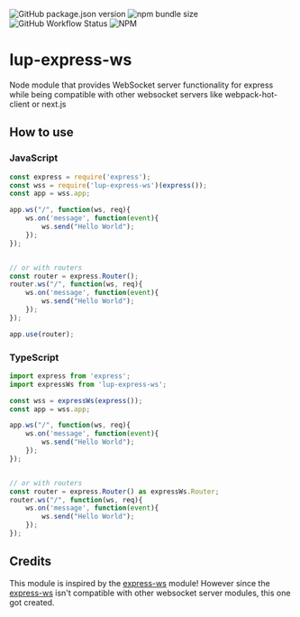 ![GitHub package.json version](https://img.shields.io/github/package-json/v/LupCode/node-lup-express-ws)
![npm bundle size](https://img.shields.io/bundlephobia/min/lup-express-ws)
![GitHub Workflow Status](https://img.shields.io/github/workflow/status/LupCode/node-lup-express-ws/On%20Push)
![NPM](https://img.shields.io/npm/l/lup-express-ws)

# lup-express-ws
Node module that provides WebSocket server functionality for express while being compatible with other websocket servers like webpack-hot-client or next.js

## How to use
### JavaScript
```javascript
const express = require('express');
const wss = require('lup-express-ws')(express());
const app = wss.app;

app.ws("/", function(ws, req){
    ws.on('message', function(event){
        ws.send("Hello World");
    });
});


// or with routers
const router = express.Router();
router.ws("/", function(ws, req){
    ws.on('message', function(event){
        ws.send("Hello World");
    });
});

app.use(router);

```

### TypeScript
```javascript
import express from 'express';
import expressWs from 'lup-express-ws';

const wss = expressWs(express());
const app = wss.app;

app.ws("/", function(ws, req){
    ws.on('message', function(event){
        ws.send("Hello World");
    });
});


// or with routers
const router = express.Router() as expressWs.Router;
router.ws("/", function(ws, req){
    ws.on('message', function(event){
        ws.send("Hello World");
    });
});

```

## Credits
This module is inspired by the [express-ws](https://github.com/HenningM/express-ws) module! 
However since the [express-ws](https://github.com/HenningM/express-ws) isn't compatible with other websocket server modules, 
this one got created. 
